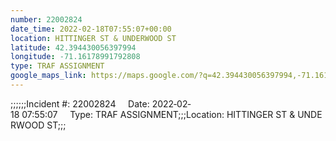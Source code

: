 ```yaml
---
number: 22002824
date_time: 2022-02-18T07:55:07+00:00
location: HITTINGER ST & UNDERWOOD ST
latitude: 42.394430056397994
longitude: -71.16178991792808
type: TRAF ASSIGNMENT
google_maps_link: https://maps.google.com/?q=42.394430056397994,-71.16178991792808
---
```


;;;;;;Incident #: 22002824     Date: 2022‐02‐18 07:55:07     Type: TRAF ASSIGNMENT;;;Location: HITTINGER ST & UNDERWOOD ST;;;
